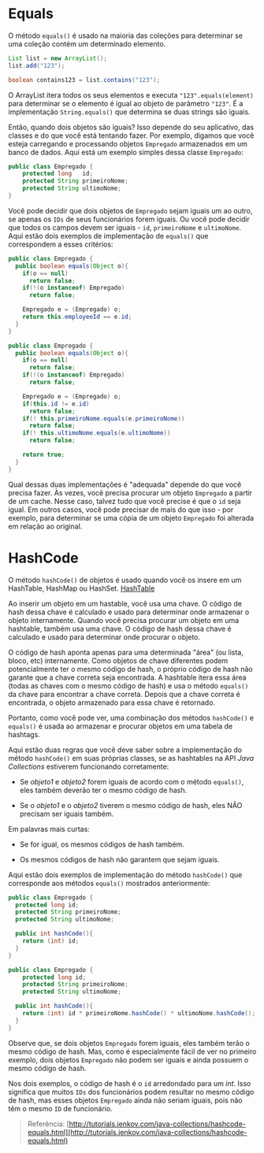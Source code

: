 # Equals

O método `equals()` é usado na maioria das coleções para determinar se uma coleção contém um determinado elemento.

```java
List list = new ArrayList();
list.add("123");

boolean contains123 = list.contains("123");
```

O ArrayList itera todos os seus elementos e executa `"123".equals(element)` para determinar se o elemento é igual ao objeto de parâmetro `"123"`. É a implementação `String.equals()` que determina se duas strings são iguais.

Então, quando dois objetos são iguais? Isso depende do seu aplicativo, das classes e do que você está tentando fazer. Por exemplo, digamos que você esteja carregando e processando objetos `Empregado` armazenados em um banco de dados. Aqui está um exemplo simples dessa classe `Empregado`:

```java
public class Empregado {
    protected long   id;
    protected String primeiroNome;
    protected String ultimoNome;
}
```

Você pode decidir que dois objetos de `Empregado` sejam iguais um ao outro, se apenas os `IDs` de seus funcionários forem iguais. Ou você pode decidir que todos os campos devem ser iguais - `id`, `primeiroNome` e `ultimoNome`. Aqui estão dois exemplos de implementação de `equals()` que correspondem a esses critérios:

```java
public class Empregado {
  public boolean equals(Object o){
    if(o == null)
      return false;
    if(!(o instanceof) Empregado)
      return false;

    Empregado e = (Empregado) o;
    return this.employeeId == e.id;
  }
}
```

```java
public class Empregado {
  public boolean equals(Object o){
    if(o == null)
      return false;
    if(!(o instanceof) Empregado)
      return false;

    Empregado e = (Empregado) o;
    if(this.id != e.id)
      return false;
    if(! this.primeiroNome.equals(e.primeiroNome))
      return false;
    if(! this.ultimoNome.equals(e.ultimoNome))
      return false;

    return true;
  }
}
```

Qual dessas duas implementações é "adequada" depende do que você precisa fazer. Às vezes, você precisa procurar um objeto `Empregado` a partir de um cache. Nesse caso, talvez tudo que você precise é que o `id` seja igual. Em outros casos, você pode precisar de mais do que isso - por exemplo, para determinar se uma cópia de um objeto `Empregado` foi alterada em relação ao original.

# HashCode

O método `hashCode()` de objetos é usado quando você os insere em um HashTable, HashMap ou HashSet. [HashTable](http://en.wikipedia.org/wiki/Hashtable)

Ao inserir um objeto em um hastable, você usa uma chave. O código de hash dessa chave é calculado e usado para determinar onde armazenar o objeto internamente. Quando você precisa procurar um objeto em uma hashtable, também usa uma chave. O código de hash dessa chave é calculado e usado para determinar onde procurar o objeto.

O código de hash aponta apenas para uma determinada "área" (ou lista, bloco, etc) internamente. Como objetos de chave diferentes podem potencialmente ter o mesmo código de hash, o próprio código de hash não garante que a chave correta seja encontrada. A hashtable itera essa área (todas as chaves com o mesmo código de hash) e usa o método `equals()` da chave para encontrar a chave correta. Depois que a chave correta é encontrada, o objeto armazenado para essa chave é retornado.

Portanto, como você pode ver, uma combinação dos métodos `hashCode()` e `equals()` é usada ao armazenar e procurar objetos em uma tabela de hashtags.

Aqui estão duas regras que você deve saber sobre a implementação do método `hashCode()` em suas próprias classes, se as hashtables na API *Java Collections* estiverem funcionando corretamente:

- Se *objeto1* e *objeto2* forem iguais de acordo com o método `equals()`, eles também deverão ter o mesmo código de hash.

- Se o *objeto1* e o *objeto2* tiverem o mesmo código de hash, eles NÃO precisam ser iguais também.

Em palavras mais curtas:

- Se for igual, os mesmos códigos de hash também.

- Os mesmos códigos de hash não garantem que sejam iguais.

Aqui estão dois exemplos de implementação do método `hashCode()` que corresponde aos métodos `equals()` mostrados anteriormente:

```java
public class Empregado {
  protected long id;
  protected String primeiroNome;
  protected String ultimoNome;

  public int hashCode(){
    return (int) id;
  }
}
```

```java
public class Empregado {
    protected long id;
    protected String primeiroNome;
    protected String ultimoNome;

  public int hashCode(){
    return (int) id * primeiroNome.hashCode() * ultimoNome.hashCode();
  }
}
```

Observe que, se dois objetos `Empregado` forem iguais, eles também terão o mesmo código de hash. Mas, como é especialmente fácil de ver no primeiro exemplo, dois objetos `Empregado` não podem ser iguais e ainda possuem o mesmo código de hash.

Nos dois exemplos, o código de hash é o `id` arredondado para um *int*. Isso significa que muitos `IDs` dos funcionários podem resultar no mesmo código de hash, mas esses objetos `Empregado` ainda não seriam iguais, pois não têm o mesmo `ID` de funcionário.

> Referência: [http://tutorials.jenkov.com/java-collections/hashcode-equals.html](http://tutorials.jenkov.com/java-collections/hashcode-equals.html)
